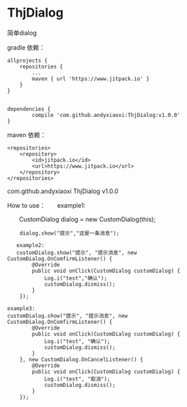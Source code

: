 # ThjDialog
简单dialog

gradle 依赖：

	allprojects {
		repositories {
			...
			maven { url 'https://www.jitpack.io' }
		}
	}
 
 
	dependencies {
	        compile 'com.github.andyxiaoxi:ThjDialog:v1.0.0'
	}
  
  
  
maven 依赖：

	<repositories>
		<repository>
		    <id>jitpack.io</id>
		    <url>https://www.jitpack.io</url>
		</repository>
	</repositories>
  
 <dependency>
	    <groupId>com.github.andyxiaoxi</groupId>
	    <artifactId>ThjDialog</artifactId>
	    <version>v1.0.0</version>
	</dependency>
  
  
  How to use：
       example1:
       
        CustomDialog dialog = new CustomDialog(this);
        
        dialog.show("提示","这是一条消息");
	
       example2:
       customDialog.show("提示", "提示消息", new CustomDialog.OnComfirmListener() {
            @Override
            public void onClick(CustomDialog customDialog) {
                Log.i("test","确认");
                customDialog.dismiss();
            }
        });
	
	example3:
	customDialog.show("提示", "提示消息", new CustomDialog.OnComfirmListener() {
            @Override
            public void onClick(CustomDialog customDialog) {
                Log.i("test", "确认");
                customDialog.dismiss();
            }
        }, new CustomDialog.OnCancelListener() {
            @Override
            public void onClick(CustomDialog customDialog) {
                Log.i("test", "取消");
                customDialog.dismiss();
            }
        });
